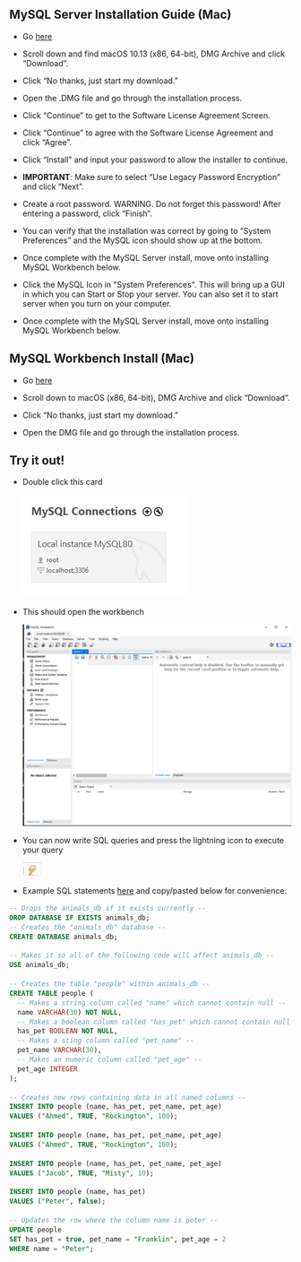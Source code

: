 ## MySQL Server Installation Guide (Mac)

- Go [here](https://dev.mysql.com/downloads/mysql)

- Scroll down and find macOS 10.13 (x86, 64-bit), DMG Archive and click “Download”.

- Click “No thanks, just start my download.”

- Open the .DMG file and go through the installation process.

- Click “Continue” to get to the Software License Agreement Screen.

- Click “Continue” to agree with the Software License Agreement and click “Agree”.

- Click “Install” and input your password to allow the installer to continue.

- **IMPORTANT**: Make sure to select “Use Legacy Password Encryption” and click “Next”.

- Create a root password. WARNING. Do not forget this password! After entering a password, click “Finish”.

- You can verify that the installation was correct by going to “System Preferences” and the MySQL icon should show up at the bottom.

- Once complete with the MySQL Server install, move onto installing MySQL Workbench below.

- Click the MySQL Icon in "System Preferences". This will bring up a GUI in which you can Start or Stop your server. You can also set it to start server when you turn on your computer.

- Once complete with the MySQL Server install, move onto installing MySQL Workbench below.

## MySQL Workbench Install (Mac)

- Go [here](https://dev.mysql.com/downloads/workbench/)

- Scroll down to macOS (x86, 64-bit), DMG Archive and click “Download”.

- Click “No thanks, just start my download.”

- Open the DMG file and go through the installation process.

## Try it out!

- Double click this card

  ![local-connection](./local-connection.png)

- This should open the workbench

  ![workbench](./workbench.png)

- You can now write SQL queries and press the lightning icon to execute your query

  ![lightning](./lightning.png)

- Example SQL statements [here](../1-tuesday-intro/01-animalsDB/animalsDB.sql) and copy/pasted below for convenience:

```sql
-- Drops the animals_db if it exists currently --
DROP DATABASE IF EXISTS animals_db;
-- Creates the "animals_db" database --
CREATE DATABASE animals_db;

-- Makes it so all of the following code will affect animals_db --
USE animals_db;

-- Creates the table "people" within animals_db --
CREATE TABLE people (
  -- Makes a string column called "name" which cannot contain null --
  name VARCHAR(30) NOT NULL,
  -- Makes a boolean column called "has_pet" which cannot contain null --
  has_pet BOOLEAN NOT NULL,
  -- Makes a sting column called "pet_name" --
  pet_name VARCHAR(30),
  -- Makes an numeric column called "pet_age" --
  pet_age INTEGER
);

-- Creates new rows containing data in all named columns --
INSERT INTO people (name, has_pet, pet_name, pet_age)
VALUES ("Ahmed", TRUE, "Rockington", 100);

INSERT INTO people (name, has_pet, pet_name, pet_age)
VALUES ("Ahmed", TRUE, "Rockington", 100);

INSERT INTO people (name, has_pet, pet_name, pet_age)
VALUES ("Jacob", TRUE, "Misty", 10);

INSERT INTO people (name, has_pet)
VALUES ("Peter", false);

-- Updates the row where the column name is peter --
UPDATE people
SET has_pet = true, pet_name = "Franklin", pet_age = 2
WHERE name = "Peter";
```

